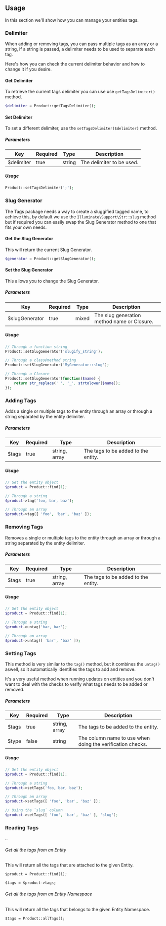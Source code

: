 ## Usage

In this section we'll show how you can manage your entities tags.

### Delimiter

When adding or removing tags, you can pass multiple tags as an array or a string, if a string is passed, a delimiter needs to be used to separate each tag.

Here's how you can check the current delimiter behavior and how to change it if you desire.

#### Get Delimiter

To retrieve the current tags delimiter you can use use `getTagsDelimiter()` method.

```php
$delimiter = Product::getTagsDelimiter();
```

#### Set Delimiter

To set a different delimiter, use the `setTagsDelimiter($delimiter)` method.

##### Parameters

Key        | Required | Type    | Description
---------- | -------- | ------- | ----------------------------------------------
$delimiter | true     | string  | The delimiter to be used.

##### Usage

```php
Product::setTagsDelimiter(';');
```

### Slug Generator

The Tags package needs a way to create a sluggified tagged name, to achieve this, by default we use the `Illuminate\Support\Str::slug` method but if required you can easily swap the Slug Generator method to one that fits your own needs.

#### Get the Slug Generator

This will return the current Slug Generator.

```php
$generator = Product::getSlugGenerator();
```

#### Set the Slug Generator

This allows you to change the Slug Generator.

##### Parameters

Key            | Required | Type  | Description
-------------- | -------- | ----- | --------------------------------------------
$slugGenerator | true     | mixed | The slug generation method name or Closure.

##### Usage

```php
// Through a function string
Product::setSlugGenerator('slugify_string');

// Through a class@method string
Product::setSlugGenerator('MyGenerator::slug');

// Through a Closure
Product::setSlugGenerator(function($name) {
	return str_replace(' ', '_', strtolower($name));
});
```

### Adding Tags

Adds a single or multiple tags to the entity through an array or through a string separated by the entity delimiter.

##### Parameters

Key   | Required | Type          | Description
----- | -------- | ------------- | ---------------------------------------------
$tags | true     | string, array | The tags to be added to the entity.

##### Usage

```php
// Get the entity object
$product = Product::find(1);

// Through a string
$product->tag('foo, bar, baz');

// Through an array
$product->tag([ 'foo', 'bar', 'baz' ]);
```

### Removing Tags

Removes a single or multiple tags to the entity through an array or through a string separated by the entity delimiter.

##### Parameters

Key   | Required | Type          | Description
----- | -------- | ------------- | ---------------------------------------------
$tags | true     | string, array | The tags to be added to the entity.

##### Usage

```php
// Get the entity object
$product = Product::find(1);

// Through a string
$product->untag('bar, baz');

// Through an array
$product->untag([ 'bar', 'baz' ]);
```

### Setting Tags

This method is very similar to the `tag()` method, but it combines the `untag()` aswell, so it automatically identifies the tags to add and remove.

It's a very useful method when running updates on entities and you don't want to deal with the checks to verify what tags needs to be added or removed.

##### Parameters

Key   | Required | Type          | Description
----- | -------- | ------------- | ---------------------------------------------
$tags | true     | string, array | The tags to be added to the entity.
$type | false    | string        | The column name to use when doing the verification checks.

##### Usage

```php
// Get the entity object
$product = Product::find(1);

// Through a string
$product->setTags('foo, bar, baz');

// Through an array
$product->setTags([ 'foo', 'bar', 'baz' ]);

// Using the `slug` column
$product->setTags([ 'foo', 'bar', 'baz' ], 'slug');
```

### Reading Tags

..

###### Get all the tags from an Entity

This will return all the tags that are attached to the given Entity.

```
$product = Product::find(1);

$tags = $product->tags;
```

###### Get all the tags from an Entity Namespace

This will return all the tags that belongs to the given Entity Namespace.

```
$tags = Product::allTags();
```
